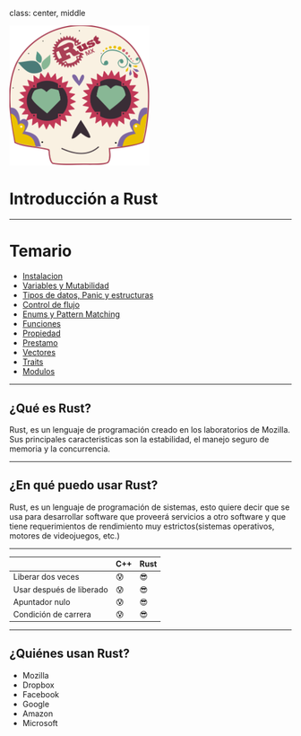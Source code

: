 class: center, middle

<img src="../assets/images/rustmx-logo.svg" alt="RustMX" width="250rem" height="auto">

# Introducción a Rust

---

# Temario

- [Instalacion](../01-instalacion/index.html)
- [Variables y Mutabilidad](../02-variables/index.html)
- [Tipos de datos, Panic y estructuras](../03-sintaxis/index.html)
- [Control de flujo](../04-control-flujo/index.html)
- [Enums y Pattern Matching](../05-enums/index.html)
- [Funciones](../06-funciones/index.html)
- [Propiedad](../07-propiedad/index.html)
- [Prestamo](../08-prestamo/index.html)
- [Vectores](../09-vectores/index.html)
- [Traits](../10-traits/index.html)
- [Modulos](../11-modulos/index.html)


---

## ¿Qué es Rust?

Rust, es un lenguaje de programación creado en los laboratorios de Mozilla. Sus 
principales caracteristicas son la estabilidad, el manejo seguro de memoria y la 
concurrencia.

---

## ¿En qué puedo usar Rust?

Rust, es un lenguaje de programación de sistemas, esto quiere decir que se usa 
para desarrollar software que proveerá servicios a otro software y que tiene 
requerimientos de rendimiento muy estrictos(sistemas operativos, motores de 
videojuegos, etc.)

---

| | C++ | Rust|
|--- | --- | --- |
|Liberar dos veces| :cold_sweat: | :sunglasses: |
|Usar después de liberado | :cold_sweat: | :sunglasses: |
|Apuntador nulo | :cold_sweat: | :sunglasses: |
|Condición de carrera | :cold_sweat: | :sunglasses: |

---

## ¿Quiénes usan Rust?

- Mozilla
- Dropbox
- Facebook
- Google
- Amazon
- Microsoft